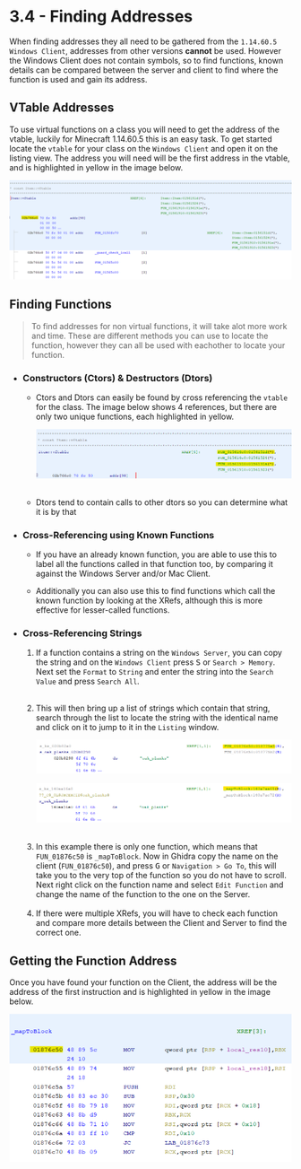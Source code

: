 # 3.4 - Finding Addresses

When finding addresses they all need to be gathered from the `1.14.60.5 Windows Client`, addresses from other versions **cannot** be used. However the Windows Client does not contain symbols, so to find functions, known details can be compared between the server and client to find where the function is used and gain its address.


## VTable Addresses

To use virtual functions on a class you will need to get the address of the vtable, luckily for Minecraft 1.14.60.5 this is an easy task. To get started locate the `vtable` for your class on the `Windows Client` and open it on the listing view. The address you will need will be the first address in the vtable, and is highlighted in yellow in the image below.

![](./images/3.4/vtable_address.png)


## Finding Functions

> To find addresses for non virtual functions, it will take alot more work and time. These are different methods you can use to locate the function, however they can all be used with eachother to locate your function.

- ### Constructors (Ctors) & Destructors (Dtors)
    - Ctors and Dtors can easily be found by cross referencing the `vtable` for the class. The image below shows 4 references, but there are only two unique functions, each highlighted in yellow. 

        ![](./images/3.4/client_ctor_dtor.png)

    <br />

    - Dtors tend to contain calls to other dtors so you can determine what it is by that


- ### Cross-Referencing using Known Functions
    - If you have an already known function, you are able to use this to label all the functions called in that function too, by comparing it against the Windows Server and/or Mac Client.
    
    - Additionally you can also use this to find functions which call the known function by looking at the XRefs, although this is more effective for lesser-called functions.


- ### Cross-Referencing Strings
    1. If a function contains a string on the `Windows Server`, you can copy the string and on the `Windows Client` press <kbd>S</kbd> or `Search > Memory`. Next set the `Format` to `String` and enter the string into the `Search Value` and press `Search All`.

    <br />

    2. This will then bring up a list of strings which contain that string, search through the list to locate the string with the identical name and click on it to jump to it in the `Listing` window.

        ![](./images/3.4/string_client.png)

        ![](./images/3.4/string_server.png)

    <br />

    3. In this example there is only one function, which means that `FUN_01876c50` is `_mapToBlock`. Now in Ghidra copy the name on the client (`FUN_01876c50`), and press <kbd>G</kbd> or `Navigation > Go To`, this will take you to the very top of the function so you do not have to scroll. Next right click on the function name and select `Edit Function` and change the name of the function to the one on the Server.

    <br />

    4. If there were multiple XRefs, you will have to check each function and compare more details between the Client and Server to find the correct one. 


## Getting the Function Address

Once you have found your function on the Client, the address will be the address of the first instruction and is highlighted in yellow in the image below.

![](./images/3.4/function_address.png)